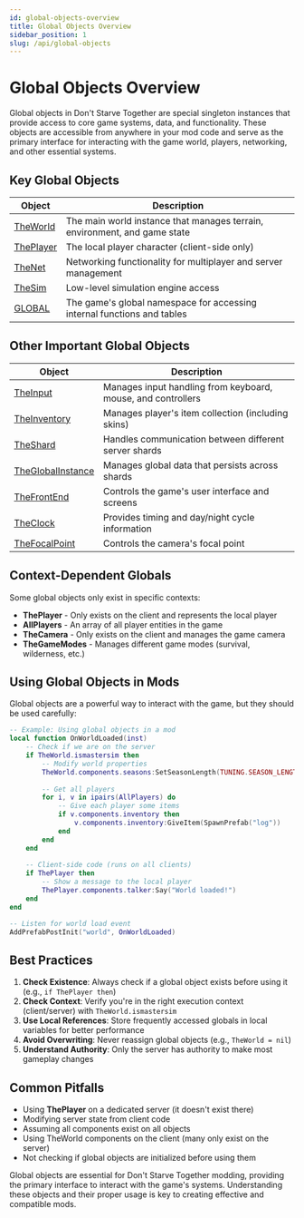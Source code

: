 ```yaml
---
id: global-objects-overview
title: Global Objects Overview
sidebar_position: 1
slug: /api/global-objects
---
```


# Global Objects Overview

Global objects in Don't Starve Together are special singleton instances that provide access to core game systems, data, and functionality. These objects are accessible from anywhere in your mod code and serve as the primary interface for interacting with the game world, players, networking, and other essential systems.

## Key Global Objects

| Object | Description |
|--------|-------------|
| [TheWorld](/docs/api-vanilla/global-objects/theworld) | The main world instance that manages terrain, environment, and game state |
| [ThePlayer](/docs/api-vanilla/global-objects/theplayer) | The local player character (client-side only) |
| [TheNet](/docs/api-vanilla/global-objects/thenet) | Networking functionality for multiplayer and server management |
| [TheSim](/docs/api-vanilla/global-objects/thesim) | Low-level simulation engine access |
| [GLOBAL](/docs/api-vanilla/global-objects/global) | The game's global namespace for accessing internal functions and tables |

## Other Important Global Objects

| Object | Description |
|--------|-------------|
| [TheInput](/docs/api-vanilla/global-objects/theinput) | Manages input handling from keyboard, mouse, and controllers |
| [TheInventory](/docs/api-vanilla/global-objects/theinventory) | Manages player's item collection (including skins) |
| [TheShard](/docs/api-vanilla/global-objects/theshard) | Handles communication between different server shards |
| [TheGlobalInstance](/docs/api-vanilla/global-objects/theglobalinstance) | Manages global data that persists across shards |
| [TheFrontEnd](/docs/api-vanilla/global-objects/thefrontend) | Controls the game's user interface and screens |
| [TheClock](/docs/api-vanilla/global-objects/theclock) | Provides timing and day/night cycle information |
| [TheFocalPoint](/docs/api-vanilla/global-objects/thefocalpoint) | Controls the camera's focal point |

## Context-Dependent Globals

Some global objects only exist in specific contexts:

- **ThePlayer** - Only exists on the client and represents the local player
- **AllPlayers** - An array of all player entities in the game
- **TheCamera** - Only exists on the client and manages the game camera
- **TheGameModes** - Manages different game modes (survival, wilderness, etc.)

## Using Global Objects in Mods

Global objects are a powerful way to interact with the game, but they should be used carefully:

```lua
-- Example: Using global objects in a mod
local function OnWorldLoaded(inst)
    -- Check if we are on the server
    if TheWorld.ismastersim then
        -- Modify world properties
        TheWorld.components.seasons:SetSeasonLength(TUNING.SEASON_LENGTH_MODERATE)
        
        -- Get all players
        for i, v in ipairs(AllPlayers) do
            -- Give each player some items
            if v.components.inventory then
                v.components.inventory:GiveItem(SpawnPrefab("log"))
            end
        end
    end
    
    -- Client-side code (runs on all clients)
    if ThePlayer then
        -- Show a message to the local player
        ThePlayer.components.talker:Say("World loaded!")
    end
end

-- Listen for world load event
AddPrefabPostInit("world", OnWorldLoaded)
```

## Best Practices

1. **Check Existence**: Always check if a global object exists before using it (e.g., `if ThePlayer then`)
2. **Check Context**: Verify you're in the right execution context (client/server) with `TheWorld.ismastersim`
3. **Use Local References**: Store frequently accessed globals in local variables for better performance
4. **Avoid Overwriting**: Never reassign global objects (e.g., `TheWorld = nil`)
5. **Understand Authority**: Only the server has authority to make most gameplay changes

## Common Pitfalls

- Using **ThePlayer** on a dedicated server (it doesn't exist there)
- Modifying server state from client code
- Assuming all components exist on all objects
- Using TheWorld components on the client (many only exist on the server)
- Not checking if global objects are initialized before using them

Global objects are essential for Don't Starve Together modding, providing the primary interface to interact with the game's systems. Understanding these objects and their proper usage is key to creating effective and compatible mods. 